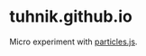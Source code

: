 # tuhnik.github.io

Micro experiment with [particles.js](https://github.com/VincentGarreau/particles.js/).
